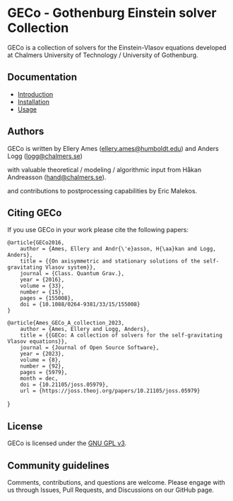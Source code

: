 # GECo - Gothenburg Einstein solver Collection

GECo is a collection of solvers for the Einstein-Vlasov equations
developed at Chalmers University of Technology / University of
Gothenburg.

## Documentation

* [Introduction](./docs/introduction.md)
* [Installation](./docs/installation.md)
* [Usage](./docs/usage.md)

## Authors

GECo is written by Ellery Ames (<ellery.ames@humboldt.edu>) and Anders Logg (<logg@chalmers.se>)

with valuable theoretical / modeling / algorithmic input from Håkan Andreasson (<hand@chalmers.se>).

and contributions to postprocessing capabilities by Eric Malekos.

## Citing GECo

If you use GECo in your work please cite the following papers:

    @article{GECo2016,
        author = {Ames, Ellery and Andr{\'e}asson, H{\aa}kan and Logg, Anders},
        title = {{On axisymmetric and stationary solutions of the self-gravitating Vlasov system}},
        journal = {Class. Quantum Grav.},
        year = {2016},
        volume = {33},
        number = {15},
        pages = {155008},
        doi = {10.1088/0264-9381/33/15/155008}
    }

    @article{Ames_GECo_A_collection_2023,
        author = {Ames, Ellery and Logg, Anders},
        title = {{GECo: A collection of solvers for the self-gravitating Vlasov equations}},
        journal = {Journal of Open Source Software},
        year = {2023},
        volume = {8},
        number = {92},
        pages = {5979},
        month = dec,
        doi = {10.21105/joss.05979},
        url = {https://joss.theoj.org/papers/10.21105/joss.05979}
}


## License

GECo is licensed under the
[GNU GPL v3](https://www.gnu.org/licenses/gpl-3.0.html).

## Community guidelines

Comments, contributions, and questions are welcome. Please engage with us
through Issues, Pull Requests, and Discussions on our GitHub page.
